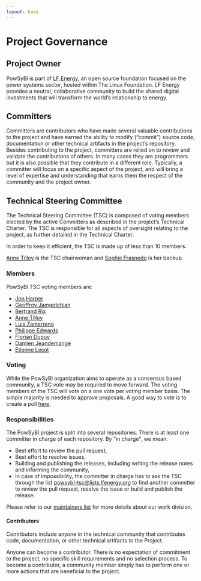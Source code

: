 ```yaml
---
layout: base
---
```


# Project Governance

## Project Owner
PowSyBl is part of [LF Energy](https://www.lfenergy.org/), an open source foundation focused on the power systems sector, hosted within The Linux Foundation. LF Energy provides a neutral, collaborative community to build the shared digital investments that will transform the world’s relationship to energy.

## Committers
Committers are contributors who have made several valuable contributions to the project and have earned the ability to modify (“commit”) source code, documentation or other technical artifacts in the project’s repository. Besides contributing to the project, committers are relied on to review and validate the contributions of others. In many cases they are programmers but it is also possible that they contribute in a different role. Typically, a committer will focus on a specific aspect of the project, and will bring a level of expertise and understanding that earns them the respect of the community and the project owner.

## Technical Steering Committee
The Technical Steering Committee (TSC) is composed of voting members elected by the active Committers as described in the project’s Technical Charter. The TSC is responsible for all aspects of oversight relating to the project, as further detailed in the Technical Charter.

In order to keep it efficient, the TSC is made up of less than 10 members.

[Anne Tilloy](<https://github.com/annetill>) is the TSC chairwoman and [Sophie Frasnedo](<https://github.com/So-Fras>) is her backup.

### Members
PowSyBl TSC voting members are:
- [Jon Harper](<https://github.com/jonenst>)
- [Geoffroy Jamgotchian](<https://github.com/geofjamg>)
- [Bertrand Rix](<https://github.com/obrix>)
- [Anne Tilloy](<https://github.com/annetill>)
- [Luis Zamarreno](<https://github.com/zamarrenolm>)
- [Philippe Edwards](<https://github.com/phiedw>)
- [Florian Dupuy](<https://github.com/flo-dup>)
- [Damien Jeandemange](<https://github.com/jeandemanged>)
- [Etienne Lesot](<https://github.com/EtienneLt>)

### Voting
While the PowSyBl organization aims to operate as a consensus based community, a TSC vote may be required to move forward. The voting members of the TSC will vote on a one vote per voting member basis. The simple majority is needed to approve proposals. A good way to vote is to create a poll [here](https://lists.lfenergy.org/g/powsybl-tsc/addpoll).

### Responsibilities
The PowSyBl project is split into several repositories. There is at least one committer in charge of each repository. By "in charge", we mean:
- Best effort to review the pull request,
- Best effort to resolve issues,
- Building and publishing the releases, including writing the release notes and informing the community,
- In case of impossibility, the committer in charge has to ask the TSC through the list <powsybl-tsc@lists.lfenergy.org> to find another committer to review the pull request, resolve the issue or build and publish the release.

Please refer to our [maintainers list](../documentation/developer/repositories/index.md) for more details about our work division.

#### Contributors
Contributors include anyone in the technical community that contributes code, documentation, or other technical artifacts to the Project.

Anyone can become a contributor. There is no expectation of commitment to the project, no specific skill requirements and no selection process. To become a contributor, a community member simply has to perform one or more actions that are beneficial to the project.

